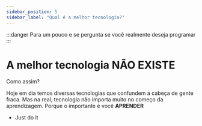 ```yaml
---
sidebar_position: 5
sidebar_label: "Qual é a melhor tecnologia?"
---
```


:::danger
    Para um pouco e se pergunta se você realmente deseja programar
:::

# A melhor tecnologia NÃO EXISTE
Como assim?

Hoje em dia temos diversas tecnologias que confundem a cabeça de gente fraca.
Mas na real, tecnologia não importa muito no começo da aprendizagem. Porque o importante é você **APRENDER**
- Just do it
